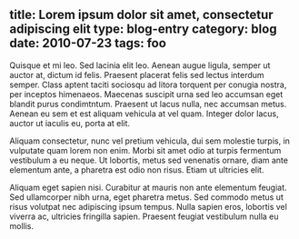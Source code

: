 title: Lorem ipsum dolor sit amet, consectetur adipiscing elit
type: blog-entry
category: blog
date: 2010-07-23
tags: foo
---
Quisque et mi leo. Sed lacinia elit leo. Aenean augue ligula, semper ut auctor 
at, dictum id felis. Praesent placerat felis sed lectus interdum semper. Class 
aptent taciti sociosqu ad litora torquent per conugia nostra, per inceptos 
himenaeos. Maecenas suscipit urna sed leo accumsan eget blandit purus 
condimtntum. Praesent ut lacus nulla, nec accumsan metus. Aenean eu sem et est 
aliquam vehicula at vel quam. Integer dolor lacus, auctor ut iaculis eu, porta 
at elit. 

Aliquam consectetur, nunc vel pretium vehicula, dui sem molestie 
turpis, in vulputate quam lorem non enim. Morbi sit amet odio at turpis 
fermentum vestibulum a eu neque. Ut lobortis, metus sed venenatis ornare, diam 
ante elementum ante, a pharetra est odio non risus. Etiam ut ultricies elit. 

Aliquam eget sapien nisi. Curabitur at mauris non ante elementum feugiat. Sed 
ullamcorper nibh urna, eget pharetra metus. Sed commodo metus ut risus volutpat
nec adipiscing ipsum tempus. Nulla sapien eros, lobortis vel viverra ac, 
ultricies fringilla sapien. Praesent feugiat vestibulum nulla eu mollis. 

